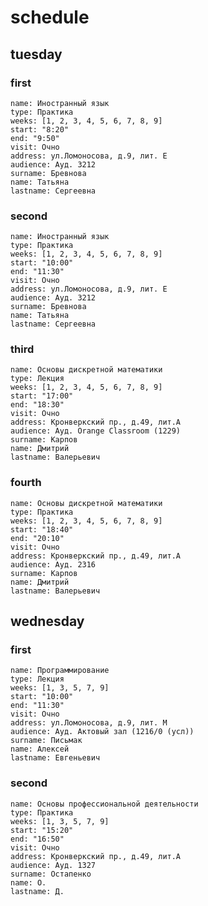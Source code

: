 # schedule
## tuesday
### first
	name: Иностранный язык
	type: Практика
	weeks: [1, 2, 3, 4, 5, 6, 7, 8, 9]
	start: "8:20"
	end: "9:50"
	visit: Очно
	address: ул.Ломоносова, д.9, лит. Е
	audience: Ауд. 3212
	surname: Бревнова
	name: Татьяна
	lastname: Сергеевна
### second
	name: Иностранный язык
	type: Практика
	weeks: [1, 2, 3, 4, 5, 6, 7, 8, 9]
	start: "10:00"
	end: "11:30"
	visit: Очно
	address: ул.Ломоносова, д.9, лит. Е
	audience: Ауд. 3212
	surname: Бревнова
	name: Татьяна
	lastname: Сергеевна
### third
	name: Основы дискретной математики
	type: Лекция
	weeks: [1, 2, 3, 4, 5, 6, 7, 8, 9]
	start: "17:00"
	end: "18:30"
	visit: Очно
	address: Кронверкский пр., д.49, лит.А
	audience: Ауд. Orange Classroom (1229)
	surname: Карпов
	name: Дмитрий
	lastname: Валерьевич
### fourth
	name: Основы дискретной математики
	type: Практика
	weeks: [1, 2, 3, 4, 5, 6, 7, 8, 9]
	start: "18:40"
	end: "20:10"
	visit: Очно
	address: Кронверкский пр., д.49, лит.А
	audience: Ауд. 2316
	surname: Карпов
	name: Дмитрий
	lastname: Валерьевич
## wednesday
### first
	name: Программирование
	type: Лекция
	weeks: [1, 3, 5, 7, 9]
	start: "10:00"
	end: "11:30"
	visit: Очно
	address: ул.Ломоносова, д.9, лит. М
	audience: Ауд. Актовый зал (1216/0 (усл))
	surname: Письмак
	name: Алексей
	lastname: Евгеньевич
### second
	name: Основы профессиональной деятельности
	type: Практика
	weeks: [1, 3, 5, 7, 9]
	start: "15:20"
	end: "16:50"
	visit: Очно
	address: Кронверкский пр., д.49, лит.А
	audience: Ауд. 1327
	surname: Остапенко
	name: О.
	lastname: Д.
